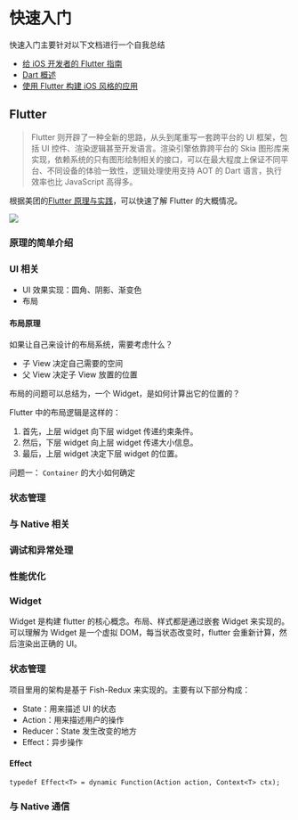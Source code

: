 # 快速入门

快速入门主要针对以下文档进行一个自我总结

- [给 iOS 开发者的 Flutter 指南](https://flutter.cn/docs/get-started/flutter-for/ios-devs)
- [Dart 概述](https://www.dartcn.com/guides/language/language-tour)
- [使用 Flutter 构建 iOS 风格的应用](https://codelabs.flutter-io.cn/codelabs/flutter-cupertino-cn/index.html#0)

## Flutter

> Flutter 则开辟了一种全新的思路，从头到尾重写一套跨平台的 UI 框架，包括 UI 控件、渲染逻辑甚至开发语言。渲染引擎依靠跨平台的 Skia 图形库来实现，依赖系统的只有图形绘制相关的接口，可以在最大程度上保证不同平台、不同设备的体验一致性，逻辑处理使用支持 AOT 的 Dart 语言，执行效率也比 JavaScript 高得多。

根据美团的[Flutter 原理与实践](https://tech.meituan.com/2018/08/09/waimai-flutter-practice.html)，可以快速了解 Flutter 的大概情况。

![](https://awps-assets.meituan.net/mit-x/blog-images-bundle-2018a/9924fbed.png)

### 原理的简单介绍

### UI 相关

- UI 效果实现：圆角、阴影、渐变色
- 布局

#### 布局原理

如果让自己来设计的布局系统，需要考虑什么？

- 子 View 决定自己需要的空间
- 父 View 决定子 View 放置的位置

布局的问题可以总结为，一个 Widget，是如何计算出它的位置的？

Flutter 中的布局逻辑是这样的：

1. 首先，上层 widget 向下层 widget 传递约束条件。
2. 然后，下层 widget 向上层 widget 传递大小信息。
3. 最后，上层 widget 决定下层 widget 的位置。

问题一：
`Container` 的大小如何确定

### 状态管理

### 与 Native 相关

### 调试和异常处理

### 性能优化

### Widget

Widget 是构建 flutter 的核心概念。布局、样式都是通过嵌套 Widget 来实现的。可以理解为 Widget 是一个虚拟 DOM，每当状态改变时，flutter 会重新计算，然后渲染出正确的 UI。

### 状态管理

项目里用的架构是基于 Fish-Redux 来实现的。主要有以下部分构成：

- State：用来描述 UI 的状态
- Action：用来描述用户的操作
- Reducer：State 发生改变的地方
- Effect：异步操作

#### Effect

`typedef Effect<T> = dynamic Function(Action action, Context<T> ctx);`

### 与 Native 通信
